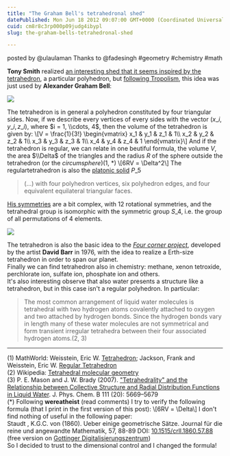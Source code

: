 ```yaml
---
title: "The Graham Bell's tetrahedronal shed"
datePublished: Mon Jun 18 2012 09:07:00 GMT+0000 (Coordinated Universal Time)
cuid: cm8r8c3rp000p09judg4ibypl
slug: the-graham-bells-tetrahedronal-shed

---
```



posted by @ulaulaman Thanks to @fadesingh #geometry #chemistry #math

**Tony Smith** realized [an interesting shed that it seems inspired by the tetrahedron](http://www.tetra-shed.co.uk/), a particular polyhedron, but [following Tropolism](http://tropolism.com/archives/2011/12/tetra-shed-the-useable-shed.php), this idea was just used by **Alexander Graham Bell**:

![](https://cdn.hashnode.com/res/hashnode/image/upload/v1743072454603/71c9943d-0ab8-4291-a5b8-dc8bab171183.jpeg)

The tetrahedron is in general a polyhedron constituted by four triangular sides. Now, if we describe every vertices of every sides with the vector $(x\_i, y\_i, z\_i)$, where $i = 1, \\cdots, 4$, then the volume of the tetrahedron is given by: \\\[V = \\frac{1}{3!} \\begin{vmatrix} x\_1 & y\_1 & z\_1 & 1\\\\ x\_2 & y\_2 & z\_2 & 1\\\\ x\_3 & y\_3 & z\_3 & 1\\\\ x\_4 & y\_4 & z\_4 & 1 \\end{vmatrix}\\\] And if the tetrahedron is regular, we can relate in one beutiful formula, the volume $V$, the area $\\Delta$ of the triangles and the radius $R$ of the sphere outside the tetrahedron (or the _circumsphere_)(1, \*) \\\[6RV = \\Delta^2\\\] The regulartetrahedron is also the [platonic solid](http://en.wikipedia.org/wiki/Platonic_solid) $P\_5$

> (...) with four polyhedron vertices, six polyhedron edges, and four equivalent equilateral triangular faces.

[His symmetries](http://en.wikipedia.org/wiki/Tetrahedral_symmetry) are a bit complex, with 12 rotational symmetries, and the tetrahedral group is isomorphic with the symmetric group $S\_4$, i.e. the group of all permutations of 4 elements.

![](https://cdn.hashnode.com/res/hashnode/image/upload/v1743072456059/bab27198-da67-4511-9357-54e9c075e8a2.gif)

The tetrahedron is also the basic idea to the [_Four corner project_](http://www.mylovedone.com/IMaGe/Monograph1/PlatonicSolids.html), developed by the artist **David Barr** in 1976, with the idea to realize a Erth-size tetrahedron in order to span our planet.  
Finally we can find tetrahedron also in chemistry: methane, xenon tetroxide, perchlorate ion, sulfate ion, phosphate ion and others.  
It's also interesting observe that also water presents a structure like a tetrahedron, but in this case isn't a regular polyhedron. In particular:

> The most common arrangement of liquid water molecules is tetrahedral with two hydrogen atoms covalently attached to oxygen and two attached by hydrogen bonds. Since the hydrogen bonds vary in length many of these water molecules are not symmetrical and form transient irregular tetrahedra between their four associated hydrogen atoms.(2, 3)

* * *

(1) MathWorld: Weisstein, Eric W. [Tetrahedron](http://mathworld.wolfram.com/Tetrahedron.html); Jackson, Frank and Weisstein, Eric W. [Regular Tetrahedron](http://mathworld.wolfram.com/RegularTetrahedron.html)  
(2) Wikipedia: [Tetrahedral molecular geometry](http://en.wikipedia.org/wiki/Tetrahedral_molecular_geometry)  
(3) P. E. Mason and J. W. Brady (2007). ["Tetrahedrality" and the Relationship between Collective Structure and Radial Distribution Functions in Liquid Water](http://dx.doi.org/10.1021%2Fjp068581n). J. Phys. Chem. B 111 (20): 5669–5679  
(\*) Following **wereatheist** (read comments) I try to verify the following formula (that I print in the first version of this post): \\\[6RV = \\Delta\\\] I don't find nothing of useful in the following paper:  
Staudt , K.G.C. von (1860). Ueber einige geometrische Sätze. Journal für die reine und angewandte Mathematik, 57, 88-89 DOI: [10.1515/crll.1860.57.88](http://dx.doi.org/10.1515/crll.1860.57.88) (free version on [Gottinger Digitalisierungszentrum](http://gdz.sub.uni-goettingen.de/dms/load/img/?PPN=GDZPPN002150786&IDDOC=266721))  
So I decided to trust to the dimensional control and I changed the formula!